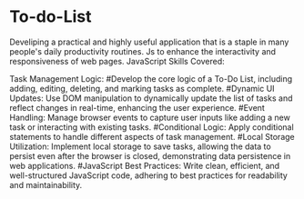 # To-do-List
Develiping a practical and highly useful application that is a staple in many people's daily productivity routines.
Js to enhance the interactivity and responsiveness of web pages.
JavaScript Skills Covered:

Task Management Logic:
#Develop the core logic of a To-Do List, including adding, editing, deleting, and marking tasks as complete.
#Dynamic UI Updates: Use DOM manipulation to dynamically update the list of tasks and reflect changes in real-time, enhancing the user experience.
#Event Handling: Manage browser events to capture user inputs like adding a new task or interacting with existing tasks.
#Conditional Logic: Apply conditional statements to handle different aspects of task management.
#Local Storage Utilization: Implement local storage to save tasks, allowing the data to persist even after the browser is closed, demonstrating data persistence in web applications.
#JavaScript Best Practices: Write clean, efficient, and well-structured JavaScript code, adhering to best practices for readability and maintainability.
